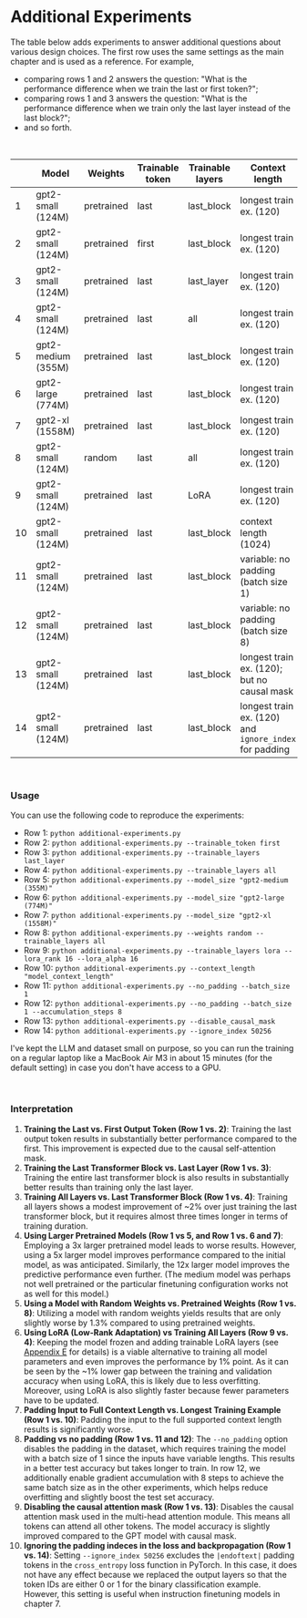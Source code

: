 # Additional Experiments

The table below adds experiments to answer additional questions about various design choices. The first row uses the same settings as the main chapter and is used as a reference.
For example, 

- comparing rows 1 and 2 answers the question: "What is the performance difference when we train the last or first token?";
- comparing rows 1 and 3 answers the question: "What is the performance difference when we train only the last layer instead of the last block?";
- and so forth.

&nbsp;

|      | Model              | Weights    | Trainable token | Trainable layers | Context length          | Training acc | Validation acc | Test acc | Training time | CPU/GPU |
| ---- | ------------------ | ---------- | --------------- | ---------------- | ----------------------- | ------------ | -------------- | -------- | ------------- | ------- |
| 1    | gpt2-small (124M)  | pretrained | last            | last_block       | longest train ex. (120) | 96.63%       | 99.33%         | 95.00%   | 0.28 min      | A100    |
| 2    | gpt2-small (124M)  | pretrained | first           | last_block       | longest train ex. (120) | 78.46%       | 80.54%         | 75.00%   | 0.28 min      | A100    |
| 3    | gpt2-small (124M)  | pretrained | last            | last_layer       | longest train ex. (120) | 78.65%       | 79.87%         | 72.00%   | 0.25 min      | A100    |
| 4    | gpt2-small (124M)  | pretrained | last            | all              | longest train ex. (120) | 99.62%       | 96.64%         | 96.67%   | 0.69 min      | A100    |
| 5    | gpt2-medium (355M) | pretrained | last            | last_block       | longest train ex. (120) | 87.50%       | 91.28%         | 84.67%   | 0.75 min      | A100    |
| 6    | gpt2-large (774M)  | pretrained | last            | last_block       | longest train ex. (120) | 99.52%       | 98.66%         | 96.67%   | 1.50 min      | A100    |
| 7    | gpt2-xl (1558M)    | pretrained | last            | last_block       | longest train ex. (120) | 99.81%       | 99.33%         | 98.33%   | 2.83 min      | A100    |
| 8    | gpt2-small (124M)  | random     | last            | all              | longest train ex. (120) | 100%         | 96.64%         | 93.67%   | 0.69 min      | A100    |
| 9    | gpt2-small (124M)  | pretrained | last            | LoRA             | longest train ex. (120) | 100.00% | 97.32%   | 96.67% | 0.75 min      | A100    |
| 10   | gpt2-small (124M)  | pretrained | last            | last_block       | context length (1024)   | 83.08%       | 87.92%         | 78.33%   | 2.46 min      | A100    |
| 11   | gpt2-small (124M)  | pretrained | last            | last_block       | variable: no padding (batch size 1)    | 100.00%      | 98.66%         | 98.00%   | 1.75 min      | A100    |
| 12   | gpt2-small (124M)  | pretrained | last            | last_block       | variable: no padding (batch size 8) | 99.33% | 98.66%         | 98.33% | 1.70 min | A100    |
| 13   | gpt2-small (124M)  | pretrained | last            | last_block       | longest train ex. (120); but no causal mask | 99.23% | 98.66% | 95.33% | 0.29 min | A100    |
| 14   | gpt2-small (124M)  | pretrained | last            | last_block       | longest train ex. (120) and `ignore_index` for padding | 96.63% | 99.33% | 95.00% | 0.28 min | A100 |


&nbsp;

### Usage

You can use the following code to reproduce the experiments:

- Row 1: `python additional-experiments.py`
- Row 2: `python additional-experiments.py --trainable_token first` 
- Row 3: `python additional-experiments.py --trainable_layers last_layer`
- Row 4: `python additional-experiments.py --trainable_layers all`
- Row 5: `python additional-experiments.py --model_size "gpt2-medium (355M)"`
- Row 6: `python additional-experiments.py --model_size "gpt2-large (774M)"`
- Row 7: `python additional-experiments.py --model_size "gpt2-xl (1558M)"`
- Row 8: `python additional-experiments.py --weights random --trainable_layers all`
- Row 9: `python additional-experiments.py --trainable_layers lora --lora_rank 16 --lora_alpha 16`
- Row 10: `python additional-experiments.py --context_length "model_context_length"`
- Row 11: `python additional-experiments.py --no_padding --batch_size 1`
- Row 12: `python additional-experiments.py --no_padding --batch_size 1 --accumulation_steps 8`
- Row 13: `python additional-experiments.py --disable_causal_mask`
- Row 14: `python additional-experiments.py --ignore_index 50256`

I've kept the LLM and dataset small on purpose, so you can run the training on a regular laptop like a MacBook Air M3 in about 15 minutes (for the default setting) in case you don't have access to a GPU.

&nbsp;

### Interpretation

1. **Training the Last vs. First Output Token (Row 1 vs. 2)**: Training the last output token results in substantially better performance compared to the first. This improvement is expected due to the causal self-attention mask.
2. **Training the Last Transformer Block vs. Last Layer (Row 1 vs. 3)**: Training the entire last transformer block is also results in substantially better results than training only the last layer.
3. **Training All Layers vs. Last Transformer Block (Row 1 vs. 4)**: Training all layers shows a modest improvement of ~2% over just training the last transformer block, but it requires almost three times longer in terms of training duration.
4. **Using Larger Pretrained Models (Row 1 vs 5, and Row 1 vs. 6 and 7)**: Employing a 3x larger pretrained model leads to worse results. However, using a 5x larger model improves performance compared to the initial model, as was anticipated. Similarly, the 12x larger model improves the predictive performance even further. (The medium model was perhaps not well pretrained or the particular finetuning configuration works not as well for this model.)
5. **Using a Model with Random Weights vs. Pretrained Weights (Row 1 vs. 8)**: Utilizing a model with random weights yields results that are only slightly worse by 1.3% compared to using pretrained weights.
6. **Using LoRA (Low-Rank Adaptation) vs Training All Layers (Row 9 vs. 4)**: Keeping the model frozen and adding trainable LoRA layers (see [Appendix E](../../appendix-E/01_main-chapter-code/appendix-E.ipynb) for details) is a viable alternative to training all model parameters and even improves the performance by 1% point. As it can be seen by the ~1% lower gap between the training and validation accuracy when using LoRA, this is likely due to less overfitting. Moreover, using LoRA is also slightly faster because fewer parameters have to be updated.
7. **Padding Input to Full Context Length vs. Longest Training Example (Row 1 vs. 10)**: Padding the input to the full supported context length results is significantly worse.
8. **Padding vs no padding (Row 1 vs. 11 and 12)**: The `--no_padding` option disables the padding in the dataset, which requires training the model with a batch size of 1 since the inputs have variable lengths. This results in a better test accuracy but takes longer to train. In row 12, we additionally enable gradient accumulation with 8 steps to achieve the same batch size as in the other experiments, which helps reduce overfitting and slightly boost the test set accuracy.
9. **Disabling the causal attention mask (Row 1 vs. 13)**: Disables the causal attention mask used in the multi-head attention module. This means all tokens can attend all other tokens. The model accuracy is slightly improved compared to the GPT model with causal mask.
10. **Ignoring the padding indeces in the loss and backpropagation (Row 1 vs. 14)**: Setting `--ignore_index 50256` excludes the `|endoftext|` padding tokens in the `cross_entropy` loss function in PyTorch. In this case, it does not have any effect because we replaced the output layers so that the token IDs are either 0 or 1 for the binary classification example. However, this setting is useful when instruction finetuning models in chapter 7.
